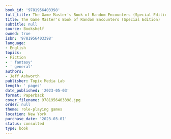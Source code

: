 ```yaml
---
book_id: '9781956403398'
full_title: The Game Master's Book of Random Encounters (Special Edition)
title: The Game Master's Book of Random Encounters (Special Edition)
subtitle: null
source: Bookshelf
owned: true
isbn: '9781956403398'
language:
- English
topics:
- Fiction
- ' fantasy'
- ' general'
authors:
- Jeff Ashworth
publisher: Topix Media Lab
length: ' pages'
date_published: '2023-05-03'
format: Paperback
cover_filename: 9781956403398.jpg
order: null
theme: role-playing games
location: New York
purchase_date: '2023-03-01'
status: consulted
type: book
---
```


